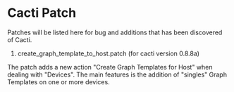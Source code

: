 Cacti Patch
===========
Patches will be listed here for bug and additions that has been discovered of Cacti.

1) create_graph_template_to_host.patch (for cacti version 0.8.8a)

The patch adds a new action "Create Graph Templates for Host" when dealing with "Devices". 
The main features is the addition of "singles" Graph Templates on one or more devices.
